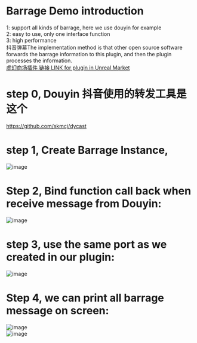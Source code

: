 # Barrage Demo introduction
1: support all kinds  of barrage, here we use douyin for example   
2: easy to use, only one interface function    
3: high performance    
抖音弹幕The implementation method is that other open source software forwards the barrage information to this plugin, and then the plugin processes the information.     
[虚幻商场插件 链接 LINK for plugin in Unreal Market](https://www.fab.com/zh-cn/portal/listings/097fe3a0-b42e-4b6c-abf4-e9b4180948c0)   

# step 0, Douyin 抖音使用的转发工具是这个       
https://github.com/skmcj/dycast

# step 1, Create Barrage Instance,       
![image](https://github.com/user-attachments/assets/43310e1c-5734-427c-b1a9-3bd3a52a8f7c)        

# Step 2, Bind function call back when receive message from Douyin:      
![image](https://github.com/user-attachments/assets/56423224-959e-48bb-a556-41b5ca15a3e0)       
# step 3, use the same port as we created in our plugin:           
![image](https://github.com/user-attachments/assets/1010b2cb-d70f-4363-82ca-a442fa955cac)

# Step 4, we can print all barrage message on screen:      
![image](https://github.com/user-attachments/assets/4fd76673-eafe-4270-a34a-766e00987986)      
![image](https://github.com/user-attachments/assets/83bce947-8927-4365-aec0-6c5e1fd37751)     


